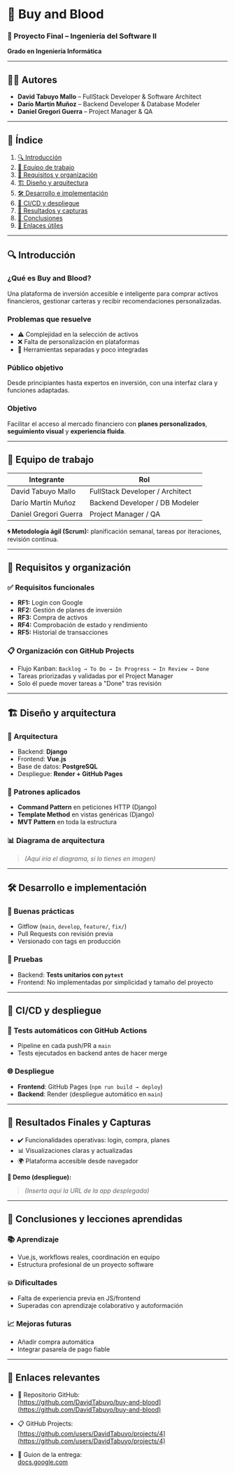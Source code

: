 
# 💸 Buy and Blood

### 🧪 Proyecto Final – Ingeniería del Software II  
**Grado en Ingeniería Informática**

---

## 👨‍💻 Autores

- **David Tabuyo Mallo** – FullStack Developer & Software Architect  
- **Darío Martín Muñoz** – Backend Developer & Database Modeler  
- **Daniel Gregori Guerra** – Project Manager & QA  

---

## 📌 Índice

1. [🔍 Introducción](#-introducción)  
2. [👥 Equipo de trabajo](#-equipo-de-trabajo)  
3. [🧩 Requisitos y organización](#-requisitos-y-organización)  
4. [🏗️ Diseño y arquitectura](#-diseño-y-arquitectura)  
5. [🛠️ Desarrollo e implementación](#-desarrollo-e-implementación)  
6. [🚀 CI/CD y despliegue](#-cicd-y-despliegue)  
7. [📸 Resultados y capturas](#-resultados-finales-y-capturas)  
8. [🧠 Conclusiones](#-conclusiones-y-lecciones-aprendidas)  
9. [🔗 Enlaces útiles](#-enlaces-relevantes)

---

## 🔍 Introducción

### ¿Qué es Buy and Blood?

Una plataforma de inversión accesible e inteligente para comprar activos financieros, gestionar carteras y recibir recomendaciones personalizadas.

### Problemas que resuelve

- ⚠️ Complejidad en la selección de activos  
- ❌ Falta de personalización en plataformas  
- 🧩 Herramientas separadas y poco integradas

### Público objetivo

Desde principiantes hasta expertos en inversión, con una interfaz clara y funciones adaptadas.

### Objetivo

Facilitar el acceso al mercado financiero con **planes personalizados**, **seguimiento visual** y **experiencia fluida**.

---

## 👥 Equipo de trabajo

| Integrante              | Rol                                   |
|-------------------------|----------------------------------------|
| David Tabuyo Mallo      | FullStack Developer / Architect        |
| Darío Martín Muñoz      | Backend Developer / DB Modeler         |
| Daniel Gregori Guerra   | Project Manager / QA                   |

**🌀 Metodología ágil (Scrum):** planificación semanal, tareas por iteraciones, revisión continua.

---

## 🧩 Requisitos y organización

### ✅ Requisitos funcionales

- **RF1:** Login con Google  
- **RF2:** Gestión de planes de inversión  
- **RF3:** Compra de activos  
- **RF4:** Comprobación de estado y rendimiento  
- **RF5:** Historial de transacciones

### 📋 Organización con GitHub Projects

- Flujo Kanban: `Backlog → To Do → In Progress → In Review → Done`  
- Tareas priorizadas y validadas por el Project Manager  
- Solo él puede mover tareas a "Done" tras revisión

---

## 🏗️ Diseño y arquitectura

### 🧱 Arquitectura

- Backend: **Django**  
- Frontend: **Vue.js**  
- Base de datos: **PostgreSQL**  
- Despliegue: **Render + GitHub Pages**

### 🔧 Patrones aplicados

- **Command Pattern** en peticiones HTTP (Django)  
- **Template Method** en vistas genéricas (Django)  
- **MVT Pattern** en toda la estructura

### 📊 Diagrama de arquitectura

> *(Aquí iría el diagrama, si lo tienes en imagen)*

---

## 🛠️ Desarrollo e implementación

### 🧼 Buenas prácticas

- Gitflow (`main`, `develop`, `feature/`, `fix/`)  
- Pull Requests con revisión previa  
- Versionado con tags en producción

### 🧪 Pruebas

- Backend: **Tests unitarios con `pytest`**  
- Frontend: No implementadas por simplicidad y tamaño del proyecto

---

## 🚀 CI/CD y despliegue

### 🧪 Tests automáticos con GitHub Actions

- Pipeline en cada push/PR a `main`  
- Tests ejecutados en backend antes de hacer merge

### 🌐 Despliegue

- **Frontend**: GitHub Pages (`npm run build → deploy`)  
- **Backend**: Render (despliegue automático en `main`)

---

## 📸 Resultados Finales y Capturas

- ✔️ Funcionalidades operativas: login, compra, planes  
- 📊 Visualizaciones claras y actualizadas  
- 🌍 Plataforma accesible desde navegador

**🔗 Demo (despliegue):**  
> *(Inserta aquí la URL de la app desplegada)*

---

## 🧠 Conclusiones y lecciones aprendidas

### 📚 Aprendizaje

- Vue.js, workflows reales, coordinación en equipo  
- Estructura profesional de un proyecto software

### 💥 Dificultades

- Falta de experiencia previa en JS/frontend  
- Superadas con aprendizaje colaborativo y autoformación

### 📈 Mejoras futuras

- Añadir compra automática  
- Integrar pasarela de pago fiable

---

## 🔗 Enlaces relevantes

- 📁 Repositorio GitHub:  
  [https://github.com/DavidTabuyo/buy-and-blood](https://github.com/DavidTabuyo/buy-and-blood)

- 📋 GitHub Projects:  
  [https://github.com/users/DavidTabuyo/projects/4](https://github.com/users/DavidTabuyo/projects/4)

- 📄 Guion de la entrega:  
  [docs.google.com](https://docs.google.com/document/d/1BrX1d-0r2X9T_0t28JS8yNtaTAlFFza-obDZPjZGOTQ/edit?tab=t.0)
